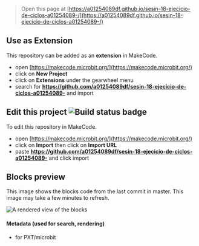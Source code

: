 
> Open this page at [https://a01254089df.github.io/sesin-18-ejecicio-de-ciclos-a01254089-/](https://a01254089df.github.io/sesin-18-ejecicio-de-ciclos-a01254089-/)

## Use as Extension

This repository can be added as an **extension** in MakeCode.

* open [https://makecode.microbit.org/](https://makecode.microbit.org/)
* click on **New Project**
* click on **Extensions** under the gearwheel menu
* search for **https://github.com/a01254089df/sesin-18-ejecicio-de-ciclos-a01254089-** and import

## Edit this project ![Build status badge](https://github.com/a01254089df/sesin-18-ejecicio-de-ciclos-a01254089-/workflows/MakeCode/badge.svg)

To edit this repository in MakeCode.

* open [https://makecode.microbit.org/](https://makecode.microbit.org/)
* click on **Import** then click on **Import URL**
* paste **https://github.com/a01254089df/sesin-18-ejecicio-de-ciclos-a01254089-** and click import

## Blocks preview

This image shows the blocks code from the last commit in master.
This image may take a few minutes to refresh.

![A rendered view of the blocks](https://github.com/a01254089df/sesin-18-ejecicio-de-ciclos-a01254089-/raw/master/.github/makecode/blocks.png)

#### Metadata (used for search, rendering)

* for PXT/microbit
<script src="https://makecode.com/gh-pages-embed.js"></script><script>makeCodeRender("{{ site.makecode.home_url }}", "{{ site.github.owner_name }}/{{ site.github.repository_name }}");</script>
